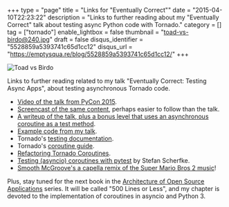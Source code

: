 +++
type = "page"
title = "Links for \"Eventually Correct\""
date = "2015-04-10T22:23:22"
description = "Links to further reading about my \"Eventually Correct\" talk about testing async Python code with Tornado."
category = []
tag = ["tornado"]
enable_lightbox = false
thumbnail = "toad-vs-birdo@240.jpg"
draft = false
disqus_identifier = "5528859a5393741c65d1cc12"
disqus_url = "https://emptysqua.re/blog/5528859a5393741c65d1cc12/"
+++

<p><img style="display:block; margin-left:auto; margin-right:auto;" src="toad-vs-birdo.jpg" alt="Toad vs Birdo" title="Toad vs Birdo" /></p>
<p>Links to further reading related to my talk "Eventually Correct: Testing Async Apps", about testing asynchronous Tornado code.</p>
<ul>
<li><a href="/pycon-video-eventually-correct-async-testing/">Video of the talk from PyCon 2015</a>.</li>
<li><a href="/screencast-of-eventually-correct-async-testing-with-tornado/">Screencast of the same content</a>, perhaps easier to follow than the talk.</li>
<li><a href="/eventually-correct-async-testing-tornado/">A writeup of the talk, plus a bonus level that uses an asynchronous coroutine as a test method</a>.</li>
<li><a href="https://github.com/ajdavis/eventuallycorrect">Example code from my talk</a>.</li>
<li>Tornado's <a href="http://tornado.readthedocs.org/en/latest/testing.html">testing documentation</a>.</li>
<li>Tornado's <a href="http://tornado.readthedocs.org/en/latest/guide/coroutines.html">coroutine guide</a>.</li>
<li><a href="/refactoring-tornado-coroutines/">Refactoring Tornado Coroutines</a>.</li>
<li><a href="http://stefan.sofa-rockers.org/2015/04/22/testing-coroutines/">Testing (asyncio) coroutines with&nbsp;pytest</a> by Stefan Scherfke.</li>
<li><a href="http://smoothmcgroove.bandcamp.com/track/super-mario-bros-2-overworld-theme">Smooth McGroove's a capella remix of the Super Mario Bros 2 music</a>!</li>
</ul>
<p>Plus, stay tuned for the next book in the <a href="http://aosabook.org/">Architecture of Open Source Applications</a> series. It will be called "500 Lines or Less", and my chapter is devoted to the implementation of coroutines in asyncio and Python 3.</p>
